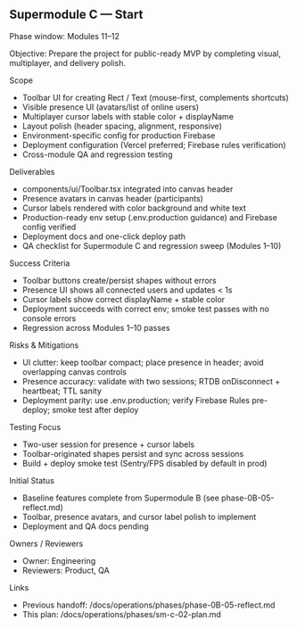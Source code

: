 ## Supermodule C — Start

Phase window: Modules 11–12

Objective: Prepare the project for public-ready MVP by completing visual, multiplayer, and delivery polish.

Scope
- Toolbar UI for creating Rect / Text (mouse-first, complements shortcuts)
- Visible presence UI (avatars/list of online users)
- Multiplayer cursor labels with stable color + displayName
- Layout polish (header spacing, alignment, responsive)
- Environment-specific config for production Firebase
- Deployment configuration (Vercel preferred; Firebase rules verification)
- Cross-module QA and regression testing

Deliverables
- components/ui/Toolbar.tsx integrated into canvas header
- Presence avatars in canvas header (participants)
- Cursor labels rendered with color background and white text
- Production-ready env setup (.env.production guidance) and Firebase config verified
- Deployment docs and one-click deploy path
- QA checklist for Supermodule C and regression sweep (Modules 1–10)

Success Criteria
- Toolbar buttons create/persist shapes without errors
- Presence UI shows all connected users and updates < 1s
- Cursor labels show correct displayName + stable color
- Deployment succeeds with correct env; smoke test passes with no console errors
- Regression across Modules 1–10 passes

Risks & Mitigations
- UI clutter: keep toolbar compact; place presence in header; avoid overlapping canvas controls
- Presence accuracy: validate with two sessions; RTDB onDisconnect + heartbeat; TTL sanity
- Deployment parity: use .env.production; verify Firebase Rules pre-deploy; smoke test after deploy

Testing Focus
- Two-user session for presence + cursor labels
- Toolbar-originated shapes persist and sync across sessions
- Build + deploy smoke test (Sentry/FPS disabled by default in prod)

Initial Status
- Baseline features complete from Supermodule B (see phase-0B-05-reflect.md)
- Toolbar, presence avatars, and cursor label polish to implement
- Deployment and QA docs pending

Owners / Reviewers
- Owner: Engineering
- Reviewers: Product, QA

Links
- Previous handoff: /docs/operations/phases/phase-0B-05-reflect.md
- This plan: /docs/operations/phases/sm-c-02-plan.md


